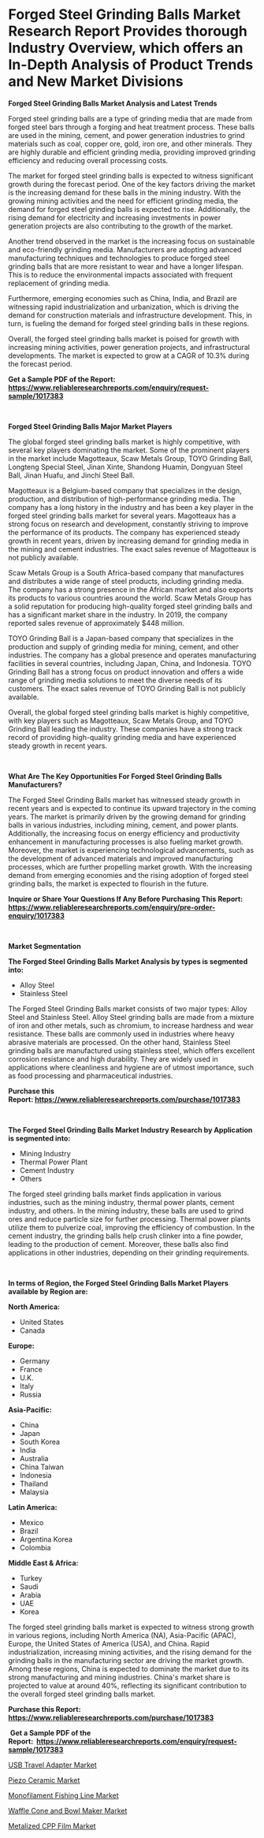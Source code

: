 <p><h1>Forged Steel Grinding Balls Market Research Report Provides thorough Industry Overview, which offers an In-Depth Analysis of Product Trends and New Market Divisions</h1></p><p><strong>Forged Steel Grinding Balls Market Analysis and Latest Trends</strong></p>
<p><p>Forged steel grinding balls are a type of grinding media that are made from forged steel bars through a forging and heat treatment process. These balls are used in the mining, cement, and power generation industries to grind materials such as coal, copper ore, gold, iron ore, and other minerals. They are highly durable and efficient grinding media, providing improved grinding efficiency and reducing overall processing costs.</p><p>The market for forged steel grinding balls is expected to witness significant growth during the forecast period. One of the key factors driving the market is the increasing demand for these balls in the mining industry. With the growing mining activities and the need for efficient grinding media, the demand for forged steel grinding balls is expected to rise. Additionally, the rising demand for electricity and increasing investments in power generation projects are also contributing to the growth of the market.</p><p>Another trend observed in the market is the increasing focus on sustainable and eco-friendly grinding media. Manufacturers are adopting advanced manufacturing techniques and technologies to produce forged steel grinding balls that are more resistant to wear and have a longer lifespan. This is to reduce the environmental impacts associated with frequent replacement of grinding media.</p><p>Furthermore, emerging economies such as China, India, and Brazil are witnessing rapid industrialization and urbanization, which is driving the demand for construction materials and infrastructure development. This, in turn, is fueling the demand for forged steel grinding balls in these regions.</p><p>Overall, the forged steel grinding balls market is poised for growth with increasing mining activities, power generation projects, and infrastructural developments. The market is expected to grow at a CAGR of 10.3% during the forecast period.</p></p>
<p><strong>Get a Sample PDF of the Report:&nbsp; <a href="https://www.reliableresearchreports.com/enquiry/request-sample/1017383">https://www.reliableresearchreports.com/enquiry/request-sample/1017383</a></strong></p>
<p>&nbsp;</p>
<p><strong>Forged Steel Grinding Balls Major Market Players</strong></p>
<p><p>The global forged steel grinding balls market is highly competitive, with several key players dominating the market. Some of the prominent players in the market include Magotteaux, Scaw Metals Group, TOYO Grinding Ball, Longteng Special Steel, Jinan Xinte, Shandong Huamin, Dongyuan Steel Ball, Jinan Huafu, and Jinchi Steel Ball.</p><p>Magotteaux is a Belgium-based company that specializes in the design, production, and distribution of high-performance grinding media. The company has a long history in the industry and has been a key player in the forged steel grinding balls market for several years. Magotteaux has a strong focus on research and development, constantly striving to improve the performance of its products. The company has experienced steady growth in recent years, driven by increasing demand for grinding media in the mining and cement industries. The exact sales revenue of Magotteaux is not publicly available.</p><p>Scaw Metals Group is a South Africa-based company that manufactures and distributes a wide range of steel products, including grinding media. The company has a strong presence in the African market and also exports its products to various countries around the world. Scaw Metals Group has a solid reputation for producing high-quality forged steel grinding balls and has a significant market share in the industry. In 2019, the company reported sales revenue of approximately $448 million.</p><p>TOYO Grinding Ball is a Japan-based company that specializes in the production and supply of grinding media for mining, cement, and other industries. The company has a global presence and operates manufacturing facilities in several countries, including Japan, China, and Indonesia. TOYO Grinding Ball has a strong focus on product innovation and offers a wide range of grinding media solutions to meet the diverse needs of its customers. The exact sales revenue of TOYO Grinding Ball is not publicly available.</p><p>Overall, the global forged steel grinding balls market is highly competitive, with key players such as Magotteaux, Scaw Metals Group, and TOYO Grinding Ball leading the industry. These companies have a strong track record of providing high-quality grinding media and have experienced steady growth in recent years.</p></p>
<p>&nbsp;</p>
<p><strong>What Are The Key Opportunities For Forged Steel Grinding Balls Manufacturers?</strong></p>
<p><p>The Forged Steel Grinding Balls market has witnessed steady growth in recent years and is expected to continue its upward trajectory in the coming years. The market is primarily driven by the growing demand for grinding balls in various industries, including mining, cement, and power plants. Additionally, the increasing focus on energy efficiency and productivity enhancement in manufacturing processes is also fueling market growth. Moreover, the market is experiencing technological advancements, such as the development of advanced materials and improved manufacturing processes, which are further propelling market growth. With the increasing demand from emerging economies and the rising adoption of forged steel grinding balls, the market is expected to flourish in the future.</p></p>
<p><strong>Inquire or Share Your Questions If Any Before Purchasing This Report: <a href="https://www.reliableresearchreports.com/enquiry/pre-order-enquiry/1017383">https://www.reliableresearchreports.com/enquiry/pre-order-enquiry/1017383</a></strong></p>
<p>&nbsp;</p>
<p><strong>Market Segmentation</strong></p>
<p><strong>The Forged Steel Grinding Balls Market Analysis by types is segmented into:</strong></p>
<p><ul><li>Alloy Steel</li><li>Stainless Steel</li></ul></p>
<p><p>The Forged Steel Grinding Balls market consists of two major types: Alloy Steel and Stainless Steel. Alloy Steel grinding balls are made from a mixture of iron and other metals, such as chromium, to increase hardness and wear resistance. These balls are commonly used in industries where heavy abrasive materials are processed. On the other hand, Stainless Steel grinding balls are manufactured using stainless steel, which offers excellent corrosion resistance and high durability. They are widely used in applications where cleanliness and hygiene are of utmost importance, such as food processing and pharmaceutical industries.</p></p>
<p><strong>Purchase this Report:&nbsp;<a href="https://www.reliableresearchreports.com/purchase/1017383">https://www.reliableresearchreports.com/purchase/1017383</a></strong></p>
<p>&nbsp;</p>
<p><strong>The Forged Steel Grinding Balls Market Industry Research by Application is segmented into:</strong></p>
<p><ul><li>Mining Industry</li><li>Thermal Power Plant</li><li>Cement Industry</li><li>Others</li></ul></p>
<p><p>The forged steel grinding balls market finds application in various industries, such as the mining industry, thermal power plants, cement industry, and others. In the mining industry, these balls are used to grind ores and reduce particle size for further processing. Thermal power plants utilize them to pulverize coal, improving the efficiency of combustion. In the cement industry, the grinding balls help crush clinker into a fine powder, leading to the production of cement. Moreover, these balls also find applications in other industries, depending on their grinding requirements.</p></p>
<p>&nbsp;</p>
<p><strong>In terms of Region, the Forged Steel Grinding Balls Market Players available by Region are:</strong></p>
<p>
    <p> <strong> North America: </strong>
        <ul>
            <li>United States</li>
            <li>Canada</li>
        </ul>
        </p> 
    <p> <strong> Europe: </strong>
        <ul>
            <li>Germany</li>
            <li>France</li>
            <li>U.K.</li>
            <li>Italy</li>
            <li>Russia</li>
        </ul>
        </p> 
    <p> <strong> Asia-Pacific: </strong>
        <ul>
            <li>China</li>
            <li>Japan</li>
            <li>South Korea</li>
            <li>India</li>
            <li>Australia</li>
            <li>China Taiwan</li>
            <li>Indonesia</li>
            <li>Thailand</li>
            <li>Malaysia</li>
        </ul>
        </p> 
    <p> <strong> Latin America: </strong>
        <ul>
            <li>Mexico</li>
            <li>Brazil</li>
            <li>Argentina Korea</li>
            <li>Colombia</li>
        </ul>
        </p> 
    <p> <strong> Middle East & Africa: </strong>
        <ul>
            <li>Turkey</li>
            <li>Saudi</li>
            <li>Arabia</li>
            <li>UAE</li>
            <li>Korea</li>
        </ul>
    </p>
    </p>
<p><p>The forged steel grinding balls market is expected to witness strong growth in various regions, including North America (NA), Asia-Pacific (APAC), Europe, the United States of America (USA), and China. Rapid industrialization, increasing mining activities, and the rising demand for the grinding balls in the manufacturing sector are driving the market growth. Among these regions, China is expected to dominate the market due to its strong manufacturing and mining industries. China's market share is projected to value at around 40%, reflecting its significant contribution to the overall forged steel grinding balls market.</p></p>
<p><strong>Purchase this Report: <a href="https://www.reliableresearchreports.com/purchase/1017383">https://www.reliableresearchreports.com/purchase/1017383</a></strong></p>
<p>&nbsp;<strong>Get a Sample PDF of the Report:&nbsp;&nbsp;<a href="https://www.reliableresearchreports.com/enquiry/request-sample/1017383">https://www.reliableresearchreports.com/enquiry/request-sample/1017383</a></strong></p>
<p><strong></strong></p>
<p><p><a href="https://www.linkedin.com/pulse/usb-travel-adapter-market-research-report-provides-thorough-bexte/">USB Travel Adapter Market</a></p><p><a href="https://github.com/CliffMedina6/Market-Research-Report-List-2/blob/main/piezo-ceramic-market.md">Piezo Ceramic Market</a></p><p><a href="https://github.com/PeterParrish5/Market-Research-Report-List-2/blob/main/monofilament-fishing-line-market.md">Monofilament Fishing Line Market</a></p><p><a href="https://www.linkedin.com/pulse/waffle-cone-bowl-maker-market-size-share-global-analysis-report-ubuge/">Waffle Cone and Bowl Maker Market</a></p><p><a href="https://www.linkedin.com/pulse/metalized-cpp-film-market-research-report-unlocks-analysis-w6utc/">Metalized CPP Film Market</a></p></p>